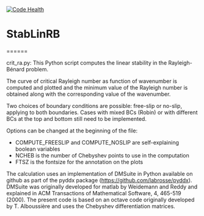 [![Code Health](https://landscape.io/github/labrosse/StabLinRB/master/landscape.svg?style=flat)](https://landscape.io/github/labrosse/StabLinRB/master)

# StabLinRB
======

crit_ra.py: This Python script computes the linear stability in the Rayleigh-Bénard problem.

The curve of critical Rayleigh number as function of wavenumber is computed
and plotted and the minimum value of the Rayleigh number is obtained along
with the corresponding value of the wavenumber.

Two choices of boundary conditions are possible: free-slip or no-slip, applying
to both boundaries. Cases with mixed BCs (Robin) or with different BCs at the
top and bottom still need to be implemented.

Options can be changed at the beginning of the file:
 - COMPUTE_FREESLIP and COMPUTE_NOSLIP are self-explaining boolean variables
 - NCHEB is the number of Chebyshev points to use in the computation
 - FTSZ is the fontsize for the annotation on the plots

The calculation uses an implementation of DMSuite in Python available on github
as part of the pyddx package (https://github.com/labrosse/pyddx).
DMSuite was originally developed for matlab by
Weidemann and Reddy and explained in ACM Transactions of Mathematical
Software, 4, 465-519 (2000). The present code is based on an octave code
originally developed by T. Alboussière and uses the Chebyshev differentiation
matrices.
